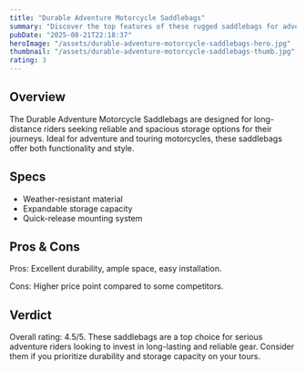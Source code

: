 ```yaml
---
title: "Durable Adventure Motorcycle Saddlebags"
summary: "Discover the top features of these rugged saddlebags for adventure riders."
pubDate: "2025-08-21T22:18:37"
heroImage: "/assets/durable-adventure-motorcycle-saddlebags-hero.jpg"
thumbnail: "/assets/durable-adventure-motorcycle-saddlebags-thumb.jpg"
rating: 3
---
```


<h2>Overview</h2>
<p>The Durable Adventure Motorcycle Saddlebags are designed for long-distance riders seeking reliable and spacious storage options for their journeys. Ideal for adventure and touring motorcycles, these saddlebags offer both functionality and style.</p>
<h2>Specs</h2>
<ul>
  <li>Weather-resistant material</li>
  <li>Expandable storage capacity</li>
  <li>Quick-release mounting system</li>
</ul>
<h2>Pros & Cons</h2>
<p>Pros: Excellent durability, ample space, easy installation.</p>
<p>Cons: Higher price point compared to some competitors.</p>
<h2>Verdict</h2>
<p>Overall rating: 4.5/5. These saddlebags are a top choice for serious adventure riders looking to invest in long-lasting and reliable gear. Consider them if you prioritize durability and storage capacity on your tours.</p>